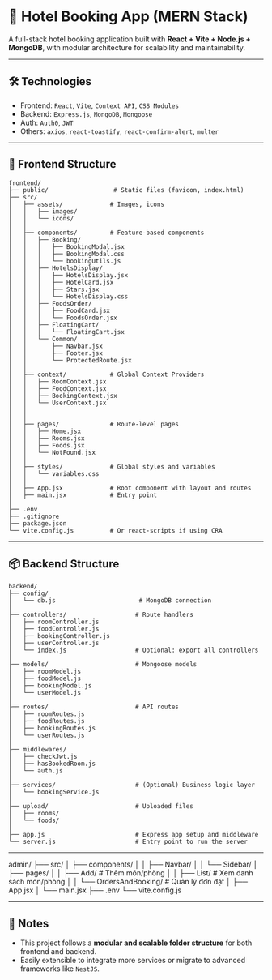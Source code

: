 # 🏨 Hotel Booking App (MERN Stack)

A full-stack hotel booking application built with **React + Vite + Node.js + MongoDB**, with modular architecture for scalability and maintainability.

---

## 🛠 Technologies

- Frontend: `React`, `Vite`, `Context API`, `CSS Modules`
- Backend: `Express.js`, `MongoDB`, `Mongoose`
- Auth: `Auth0`, `JWT`
- Others: `axios`, `react-toastify`, `react-confirm-alert`, `multer`

---

## 📁 Frontend Structure

```
frontend/
├── public/                  # Static files (favicon, index.html)
├── src/
│   ├── assets/             # Images, icons
│   │   ├── images/
│   │   └── icons/
│   │
│   ├── components/         # Feature-based components
│   │   ├── Booking/
│   │   │   ├── BookingModal.jsx
│   │   │   ├── BookingModal.css
│   │   │   └── bookingUtils.js
│   │   ├── HotelsDisplay/
│   │   │   ├── HotelsDisplay.jsx
│   │   │   ├── HotelCard.jsx
│   │   │   ├── Stars.jsx
│   │   │   └── HotelsDisplay.css
│   │   ├── FoodsOrder/
│   │   │   ├── FoodCard.jsx
│   │   │   └── FoodsOrder.jsx
│   │   ├── FloatingCart/
│   │   │   └── FloatingCart.jsx
│   │   └── Common/
│   │       ├── Navbar.jsx
│   │       ├── Footer.jsx
│   │       └── ProtectedRoute.jsx
│   │
│   ├── context/            # Global Context Providers
│   │   ├── RoomContext.jsx
│   │   ├── FoodContext.jsx
│   │   ├── BookingContext.jsx
│   │   └── UserContext.jsx
│   │
│   │
│   ├── pages/              # Route-level pages
│   │   ├── Home.jsx
│   │   ├── Rooms.jsx
│   │   ├── Foods.jsx
│   │   └── NotFound.jsx
│   │
│   ├── styles/             # Global styles and variables
│   │   └── variables.css
│   │
│   ├── App.jsx             # Root component with layout and routes
│   ├── main.jsx            # Entry point
│
├── .env
├── .gitignore
├── package.json
└── vite.config.js          # Or react-scripts if using CRA
```

---

## 📦 Backend Structure

```
backend/
├── config/
│   └── db.js                       # MongoDB connection
│
├── controllers/                   # Route handlers
│   ├── roomController.js
│   ├── foodController.js
│   ├── bookingController.js
│   ├── userController.js
│   └── index.js                   # Optional: export all controllers
│
├── models/                        # Mongoose models
│   ├── roomModel.js
│   ├── foodModel.js
│   ├── bookingModel.js
│   └── userModel.js
│
├── routes/                        # API routes
│   ├── roomRoutes.js
│   ├── foodRoutes.js
│   ├── bookingRoutes.js
│   └── userRoutes.js
│
├── middlewares/
│   ├── checkJwt.js
│   ├── hasBookedRoom.js
│   └── auth.js
│
├── services/                      # (Optional) Business logic layer
│   └── bookingService.js
│
├── upload/                        # Uploaded files
│   ├── rooms/
│   └── foods/
│
├── app.js                         # Express app setup and middleware
└── server.js                      # Entry point to run the server
```

---

admin/
├── src/
│ ├── components/
│ │ ├── Navbar/
│ │ └── Sidebar/
│ ├── pages/
│ │ ├── Add/ # Thêm món/phòng
│ │ ├── List/ # Xem danh sách món/phòng
│ │ └── OrdersAndBooking/ # Quản lý đơn đặt
│ ├── App.jsx
│ └── main.jsx
├── .env
└── vite.config.js

---

## 📌 Notes

- This project follows a **modular and scalable folder structure** for both frontend and backend.
- Easily extensible to integrate more services or migrate to advanced frameworks like `NestJS`.

